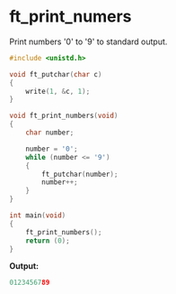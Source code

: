 # ft_print_numers
Print numbers '0' to '9' to standard output.

```c
#include <unistd.h>

void ft_putchar(char c)
{
	write(1, &c, 1);
}

void ft_print_numbers(void)
{
	char number;

	number = '0';
	while (number <= '9')
	{
		ft_putchar(number);
		number++;
	}
}

int main(void)
{
	ft_print_numbers();
	return (0);
}
```
**Output:**
```c
0123456789
```

